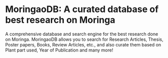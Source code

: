 # MoringaoDB: A curated database of best research on Moringa

A comprehensive database and search engine for the best research done on Moringa. MoringaoDB allows you to search for Research Articles, Thesis, Poster papers, Books, Review Articles, etc., and also curate them based on Plant part used, Year of Publication and many more!

